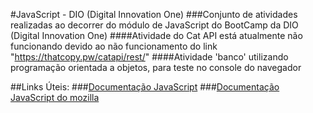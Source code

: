 #JavaScript - DIO (Digital Innovation One)
###Conjunto de atividades realizadas ao decorrer do módulo de JavaScript do BootCamp da DIO (Digital Innovation One)
####Atividade do Cat API está atualmente não funcionando devido ao não funcionamento do link "https://thatcopy.pw/catapi/rest/"
####Atividade 'banco' utilizando programação orientada a objetos, para teste no console do navegador



##Links Úteis:
###[Documentação JavaScript](https://devdocs.io/javascript/)
###[Documentação JavaScript do mozilla](https://developer.mozilla.org/pt-BR/docs/Web/JavaScript)
